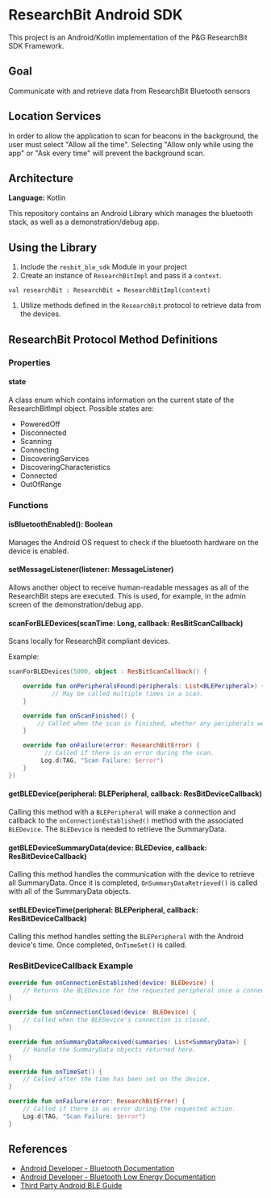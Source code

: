 # ResearchBit Android SDK

This project is an Android/Kotlin implementation of the P&G ResearchBit SDK Framework.

## Goal
Communicate with and retrieve data from ResearchBit Bluetooth sensors

## Location Services
In order to allow the application to scan for beacons in the background, the user must select "Allow all the time". Selecting "Allow only while using the app" or "Ask every time" will prevent the background scan.

## Architecture
**Language:** Kotlin


This repository contains an Android Library which manages the bluetooth stack, as well as a demonstration/debug app.

## Using the Library
1. Include the `resbit_ble_sdk` Module in your project
1. Create an instance of `ResearchBitImpl` and pass it a `context`.
```
val researchBit : ResearchBit = ResearchBitImpl(context)
```
1. Utilize methods defined in the `ResearchBit` protocol to retrieve data from the devices.

## ResearchBit Protocol Method Definitions
### Properties
#### state
A class enum which contains information on the current state of the ResearchBitImpl object. Possible states are:

- PoweredOff
- Disconnected
- Scanning
- Connecting
- DiscoveringServices
- DiscoveringCharacteristics
- Connected
- OutOfRange

### Functions
#### isBluetoothEnabled(): Boolean
Manages the Android OS request to check if the bluetooth hardware on the device is enabled.
#### setMessageListener(listener: MessageListener)
Allows another object to receive human-readable messages as all of the ResearchBit steps are executed. This is used, for example, in the admin screen of the demonstration/debug app.
#### scanForBLEDevices(scanTime: Long, callback: ResBitScanCallback)
Scans locally for ResearchBit compliant devices.

Example:

```kotlin
scanForBLEDevices(5000, object : ResBitScanCallback() {

    override fun onPeripheralsFound(peripherals: List<BLEPeripheral>) {
    		// May be called multiple times in a scan.
    }

    override fun onScanFinished() {
        // Called when the scan is finished, whether any peripherals were found or not.
    }

    override fun onFailure(error: ResearchBitError) {
    	  // Called if there is an error during the scan.
         Log.d(TAG, "Scan Failure: $error")
    }
})
```

#### getBLEDevice(peripheral: BLEPeripheral, callback: ResBitDeviceCallback)
Calling this method with a `BLEPeripheral` will make a connection and callback to the `onConnectionEstablished()` method with the associated `BLEDevice`. The `BLEDevice` is needed to retrieve the SummaryData.

#### getBLEDeviceSummaryData(device: BLEDevice, callback: ResBitDeviceCallback)
Calling this method handles the communication with the device to retrieve all SummaryData. Once it is completed, `OnSummaryDataRetrieved()` is called with all of the SummaryData objects.

#### setBLEDeviceTime(peripheral: BLEPeripheral, callback: ResBitDeviceCallback)
Calling this method handles setting the `BLEPeripheral` with the Android device's time. Once completed, `OnTimeSet()` is called.

### ResBitDeviceCallback Example

```kotlin
override fun onConnectionEstablished(device: BLEDevice) {
    // Returns the BLEDevice for the requested peripheral once a connection is made.
}

override fun onConnectionClosed(device: BLEDevice) {
    // Called when the BLEDevice's connection is closed.
}

override fun onSummaryDataReceived(summaries: List<SummaryData>) {
	// Handle the SummaryData objects returned here.
}

override fun onTimeSet() {
	// Called after the time has been set on the device.
}

override fun onFailure(error: ResearchBitError) {
    // Called if there is an error during the requested action.
    Log.d(TAG, "Scan Failure: $error")
}
```

## References
* [Android Developer - Bluetooth Documentation](https://developer.android.com/reference/android/bluetooth/package-summary)
* [Android Developer - Bluetooth Low Energy Documentation](https://developer.android.com/guide/topics/connectivity/bluetooth/ble-overview)
* [Third Party Android BLE Guide](https://punchthrough.com/android-ble-guide/)
